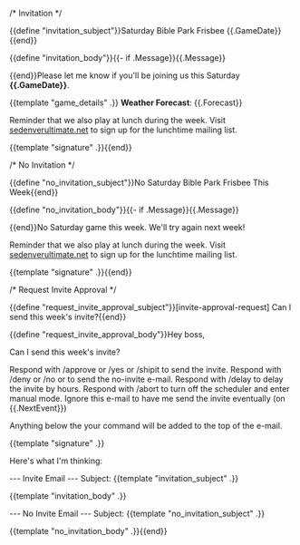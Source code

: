/* Invitation */

{{define "invitation_subject"}}Saturday Bible Park Frisbee {{.GameDate}}{{end}}

{{define "invitation_body"}}{{- if .Message}}{{.Message}}

{{end}}Please let me know if you'll be joining us this Saturday **{{.GameDate}}**.

{{template "game_details" .}}
**Weather Forecast**: {{.Forecast}}

Reminder that we also play at lunch during the week. Visit [sedenverultimate.net](https://www.sedenverultimate.net) to sign up for the lunchtime mailing list.

{{template "signature" .}}{{end}}


/* No Invitation */

{{define "no_invitation_subject"}}No Saturday Bible Park Frisbee This Week{{end}}

{{define "no_invitation_body"}}{{- if .Message}}{{.Message}}

{{end}}No Saturday game this week.  We'll try again next week!

Reminder that we also play at lunch during the week. Visit [sedenverultimate.net](https://www.sedenverultimate.net) to sign up for the lunchtime mailing list.

{{template "signature" .}}{{end}}

/* Request Invite Approval */

{{define "request_invite_approval_subject"}}[invite-approval-request] Can I send this week's invite?{{end}}

{{define "request_invite_approval_body"}}Hey boss,

Can I send this week's invite?

Respond with /approve or /yes or /shipit to send the invite.
Respond with /deny or /no or to send the no-invite e-mail.
Respond with /delay <int> to delay the invite by <int> hours.
Respond with /abort to turn off the scheduler and enter manual mode.
Ignore this e-mail to have me send the invite eventually (on {{.NextEvent}})

Anything below the your command will be added to the top of the e-mail.

{{template "signature" .}}

Here's what I'm thinking:

--- Invite Email ---
Subject: {{template "invitation_subject" .}}

{{template "invitation_body" .}}

--- No Invite Email ---
Subject: {{template "no_invitation_subject" .}}

{{template "no_invitation_body" .}}{{end}}